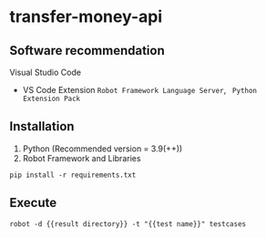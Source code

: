 # transfer-money-api
## Software recommendation
Visual Studio Code
* VS Code Extension `Robot Framework Language Server`, ` Python Extension Pack`

## Installation
1. Python (Recommended version = 3.9(++))
2. Robot Framework and Libraries
```
pip install -r requirements.txt
```

## Execute
```
robot -d {{result directory}} -t "{{test name}}" testcases
```